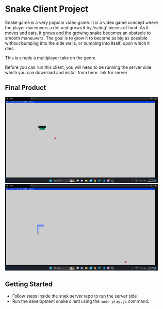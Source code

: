# Snake Client Project

Snake game is a very popular video game. It is a video game concept where the player maneuvers a dot and grows it by ‘eating’ pieces of food. As it moves and eats, it grows and the growing snake becomes an obstacle to smooth maneuvers. The goal is to grow it to become as big as possible without bumping into the side walls, or bumping into itself, upon which it dies.

This is simply a multiplayer take on the genre.

Before you can run this client, you will need to be running the server side which you can download and install from here. 
link for server
## Final Product

![Alt text](<Screenshot (5).png>)
![Alt text](<Screenshot (6).png>)


## Getting Started

- Follow steps inside the snek server repo to run the server side
- Run the development snake client using the `node play.js` command.